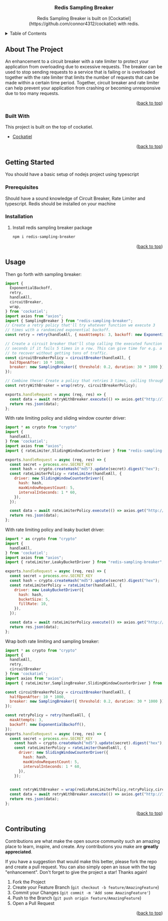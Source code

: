 <div align="center">
<h3 align="center">Redis Sampling Breaker</h3>

  <p align="center">
    Redis Sampling Breaker is built on [Cockatiel](https://github.com/connor4312/cockatiel) with redis.
  </p>
</div>

<details>
  <summary>Table of Contents</summary>
  <ol>
    <li>
      <a href="#about-the-project">About The Project</a>
      <ul>
        <li><a href="#built-with">Built With</a></li>
      </ul>
    </li>
    <li>
      <a href="#getting-started">Getting Started</a>
      <ul>
        <li><a href="#prerequisites">Prerequisites</a></li>
        <li><a href="#installation">Installation</a></li>
      </ul>
    </li>
    <li><a href="#usage">Usage</a></li>
    <li><a href="#contributing">Contributing</a></li>
  </ol>
</details>

## About The Project

An enhancement to a circuit breaker with a rate limiter to protect your application from overloading due to excessive requests. The breaker can be used to stop sending requests to a service that is failing or is overloaded together with the rate limiter that limits the number of requests that can be made within a certain time period. Together, circuit breaker and rate limiter can help prevent your application from crashing or becoming unresponsive due to too many requests.

<p align="right">(<a href="#top">back to top</a>)</p>

### Built With

This project is built on the top of cockatiel.

* [Cockatiel](https://github.com/connor4312/cockatiel)

<p align="right">(<a href="#top">back to top</a>)</p>

<!-- GETTING STARTED -->

## Getting Started

You should have a basic setup of nodejs project using typescript

### Prerequisites

Should have a sound knowledge of Circuit Breaker, Rate Limiter and typescript. Redis should be installed on your machine

### Installation

1. Install redis sampling breaker package
   ```sh
   npm i redis-sampling-breaker
   ```
<p align="right">(<a href="#top">back to top</a>)</p>

## Usage

Then go forth with sampling breaker:

```js
import {
  ExponentialBackoff,
  retry,
  handleAll,
  circuitBreaker,
  wrap,
} from 'cockatiel';
import axios from "axios";
import { SamplingBreaker } from "redis-sampling-breaker";
// Create a retry policy that'll try whatever function we execute 3
// times with a randomized exponential backoff.
const retry = retry(handleAll, { maxAttempts: 3, backoff: new ExponentialBackoff() });

// Create a circuit breaker that'll stop calling the executed function for 10
// seconds if it fails 5 times in a row. This can give time for e.g. a database
// to recover without getting tons of traffic.
const circuitBreakerPolicy = circuitBreaker(handleAll, {
  halfOpenAfter: 10 * 1000,
  breaker: new SamplingBreaker({ threshold: 0.2, duration: 30 * 1000 }),
});

// Combine these! Create a policy that retries 3 times, calling through the circuit breaker
const retryWithBreaker = wrap(retry, circuitBreakerPolicy);

exports.handleRequest = async (req, res) => {
  const data = await retryWithBreaker.execute(() => axios.get("http://127.0.0.1:8080"));
  return res.json(data);
};
```


With rate limiting policy and sliding window counter driver:

```js
import * as crypto from "crypto"
import {
  handleAll,
} from 'cockatiel';
import axios from "axios";
import { rateLimiter,SlidingWindowCounterDriver } from "redis-sampling-breaker";

exports.handleRequest = async (req, res) => {
  const secret = process.env.SECRET_KEY
  const hash = crypto.createHash("md5").update(secret).digest("hex");
  const rateLimiterPolicy = rateLimiter(handleAll, {
    driver: new SlidingWindowCounterDriver({
      hash: hash,
      maxWindowRequestCount: 5,
      intervalInSeconds: 1 * 60,
    }),
  });

  const data = await rateLimiterPolicy.execute(() => axios.get("http://127.0.0.1:8080"));
  return res.json(data);
};
```

With rate limiting policy and leaky bucket driver:

```js
import * as crypto from "crypto"
import {
  handleAll,
} from 'cockatiel';
import axios from "axios";
import { rateLimiter,LeakyBucketDriver } from "redis-sampling-breaker";

exports.handleRequest = async (req, res) => {
  const secret = process.env.SECRET_KEY
  const hash = crypto.createHash("md5").update(secret).digest("hex");
  const rateLimiterPolicy = rateLimiter(handleAll, {
    driver: new LeakyBucketDriver({
      hash: hash,
      bucketSize: 5,
      fillRate: 10,
    }),
  });

  const data = await rateLimiterPolicy.execute(() => axios.get("http://127.0.0.1:8080"));
  return res.json(data);
};
```

Wrap both rate limiting and sampling breaker:

```js
import * as crypto from "crypto"
import {
  handleAll,
  retry,
  circuitBreaker
} from 'cockatiel';
import axios from "axios";
import { rateLimiter,SamplingBreaker,SlidingWindowCounterDriver } from "redis-sampling-breaker";

const circuitBreakerPolicy = circuitBreaker(handleAll, {
  halfOpenAfter: 10 * 1000,
  breaker: new SamplingBreaker({ threshold: 0.2, duration: 30 * 1000 }),
});

const retryPolicy = retry(handleAll, {
  maxAttempts: 3,
  backoff: new ExponentialBackoff(),
});
exports.handleRequest = async (req, res) => {
  const secret = process.env.SECRET_KEY
    const hash = crypto.createHash("md5").update(secret).digest("hex");
    const rateLimiterPolicy = rateLimiter(handleAll, {
      driver: new SlidingWindowCounterDriver({
        hash: hash,
        maxWindowRequestCount: 5,
        intervalInSeconds: 1 * 60,
      }),
    });

  
  const retryWithBreaker = wrap(redisRateLimiterPolicy,retryPolicy,circuitBreakerPolicy);
  const data = await retryWithBreaker.execute(() => axios.get("http://127.0.0.1:8080"));
  return res.json(data);
};
```


<p align="right">(<a href="#top">back to top</a>)</p>

## Contributing

Contributions are what make the open source community such an amazing place to learn, inspire, and create. Any
contributions you make are **greatly appreciated**.

If you have a suggestion that would make this better, please fork the repo and create a pull request. You can also
simply open an issue with the tag "enhancement". Don't forget to give the project a star! Thanks again!

1. Fork the Project
2. Create your Feature Branch (`git checkout -b feature/AmazingFeature`)
3. Commit your Changes (`git commit -m 'Add some AmazingFeature'`)
4. Push to the Branch (`git push origin feature/AmazingFeature`)
5. Open a Pull Request

<p align="right">(<a href="#top">back to top</a>)</p>